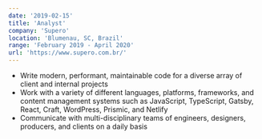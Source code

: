 ```yaml
---
date: '2019-02-15'
title: 'Analyst'
company: 'Supero'
location: 'Blumenau, SC, Brazil'
range: 'February 2019 - April 2020'
url: 'https://www.supero.com.br/'
---
```


- Write modern, performant, maintainable code for a diverse array of client and internal projects
- Work with a variety of different languages, platforms, frameworks, and content management systems such as JavaScript, TypeScript, Gatsby, React, Craft, WordPress, Prismic, and Netlify
- Communicate with multi-disciplinary teams of engineers, designers, producers, and clients on a daily basis
